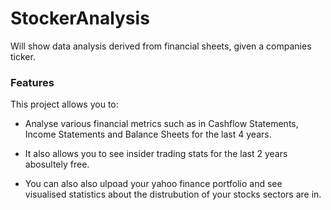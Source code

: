 # StockerAnalysis
Will show data analysis derived from financial sheets, given a companies ticker. 


### Features
This project allows you to:

- Analyse various financial metrics such as in Cashflow Statements, Income Statements and Balance Sheets for the last 4 years.

- It also allows you to see insider trading stats for the last 2 years abosultely free.

- You can also also ulpoad your yahoo finance portfolio and see visualised statistics about the distrubution of your stocks sectors are in.
